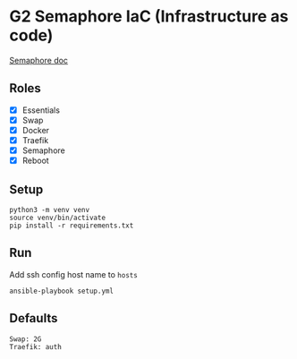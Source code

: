 # G2 Semaphore IaC (Infrastructure as code)

[Semaphore doc](https://docs.ansible-semaphore.com/administration-guide/installation#docker)

## Roles
- [x] Essentials
- [x] Swap
- [x] Docker
- [x] Traefik
- [x] Semaphore
- [x] Reboot

## Setup
```
python3 -m venv venv
source venv/bin/activate
pip install -r requirements.txt
```

## Run
Add ssh config host name to `hosts`
```
ansible-playbook setup.yml
```

## Defaults
```
Swap: 2G
Traefik: auth
```
